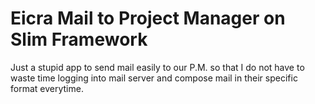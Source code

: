 # Eicra Mail to Project Manager on Slim Framework

Just a stupid app to send mail easily to our P.M. so that I do not have to waste time logging into mail server and compose mail in their specific format everytime.